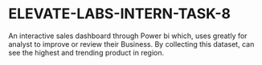 # ELEVATE-LABS-INTERN-TASK-8
An interactive sales dashboard through Power bi which, uses greatly for analyst to improve or review their Business. By collecting this dataset, can see the highest and trending product in region.  
